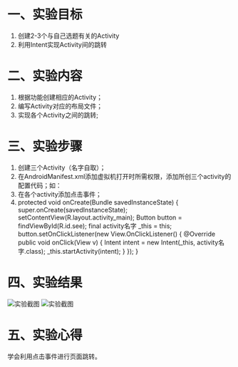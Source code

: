 # 一、实验目标
1. 创建2-3个与自己选题有关的Activity
2. 利用Intent实现Activity间的跳转
# 二、实验内容
1. 根据功能创建相应的Activity；
2. 编写Activity对应的布局文件；
3. 实现各个Activity之间的跳转;
# 三、实验步骤
1. 创建三个Activity（名字自取）；
2. 在AndroidManifest.xml添加虚拟机打开时所需权限，添加所创三个activity的配置代码；如：<activity android:name=".activity名字"></activity>
3. 在各个activity添加点击事件；
4. protected void onCreate(Bundle savedInstanceState) {
        super.onCreate(savedInstanceState);
        setContentView(R.layout.activity_main);
        Button button = findViewById(R.id.see);
        final activity名字 _this = this;
        button.setOnClickListener(new View.OnClickListener() {
            @Override
            public void onClick(View v) {
                Intent intent = new Intent(_this, activity名字.class);
                _this.startActivity(intent);
            }
        });
    }
# 四、实验结果
![实验截图](https://raw.githubusercontent.com/Lj-xinfei/android-labs-2020/044b6c7d13a9e6c6e5b2d3b66ca3404b1d972e31/students/net1814080903119/lab2.1.jpg)
![实验截图](https://raw.githubusercontent.com/Lj-xinfei/android-labs-2020/044b6c7d13a9e6c6e5b2d3b66ca3404b1d972e31/students/net1814080903119/lab2.2.jpg)
# 五、实验心得
学会利用点击事件进行页面跳转。
